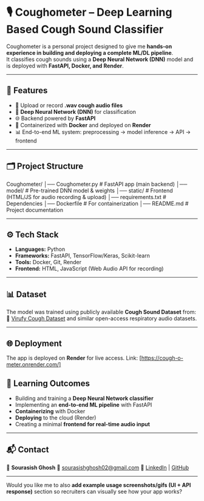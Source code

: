 # 🎙️ Coughometer – Deep Learning Based Cough Sound Classifier

Coughometer is a personal project designed to give me **hands-on experience in building and deploying a complete ML/DL pipeline**.  
It classifies cough sounds using a **Deep Neural Network (DNN)** model and is deployed with **FastAPI, Docker, and Render**.

---

## 🚀 Features
- 🎤 Upload or record **.wav cough audio files**  
- 🧠 **Deep Neural Network (DNN)** for classification  
- 🌐 Backend powered by **FastAPI**  
- 🐳 Containerized with **Docker** and deployed on **Render**  
- 📊 End-to-end ML system: preprocessing → model inference → API → frontend  

---

## 🗂️ Project Structure

Coughometer/
│── Coughometer.py       # FastAPI app (main backend)
│── model/               # Pre-trained DNN model & weights
│── static/              # Frontend (HTML/JS for audio recording & upload)
│── requirements.txt     # Dependencies
│── Dockerfile           # For containerization
│── README.md            # Project documentation

---

## ⚙️ Tech Stack
- **Languages:** Python  
- **Frameworks:** FastAPI, TensorFlow/Keras, Scikit-learn  
- **Tools:** Docker, Git, Render  
- **Frontend:** HTML, JavaScript (Web Audio API for recording)  

---

## 📊 Dataset
The model was trained using publicly available **Cough Sound Dataset** from:  
🔗 [Virufy Cough Dataset](https://virufy.org/en/datasets) and similar open-access respiratory audio datasets.  

---

## 🌐 Deployment

The app is deployed on **Render** for live access.
Link: [https://cough-o-meter.onrender.com/]


## 🎯 Learning Outcomes

* Building and training a **Deep Neural Network classifier**
* Implementing an **end-to-end ML pipeline** with FastAPI
* **Containerizing** with Docker
* **Deploying** to the cloud (Render)
* Creating a minimal **frontend for real-time audio input**

---

## 📬 Contact

👤 **Sourasish Ghosh**
📧 [sourasishghosh02@gmail.com](mailto:sourasishghosh02@gmail.com)
🔗 [LinkedIn](https://www.linkedin.com/in/sourasish-ghosh-b8ba36281) | [GitHub](https://github.com/SourasishGhosh)



---

Would you like me to also **add example usage screenshots/gifs (UI + API response)** section so recruiters can visually see how your app works?
```
